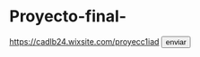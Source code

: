 # Proyecto-final-
https://cadlb24.wixsite.com/proyecc1iad
<input type="button"  src="https://cadlb24.wixsite.com/proyecc1iad" value="enviar"> 
